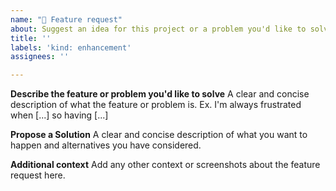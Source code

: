 ```yaml
---
name: "💬 Feature request"
about: Suggest an idea for this project or a problem you'd like to solve
title: ''
labels: 'kind: enhancement'
assignees: ''

---
```


**Describe the feature or problem you'd like to solve**
A clear and concise description of what the feature or problem is. Ex. I'm always frustrated when [...] so having [...]

**Propose a Solution**
A clear and concise description of what you want to happen and alternatives you have considered.

**Additional context**
Add any other context or screenshots about the feature request here.
